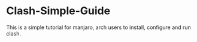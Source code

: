 # Clash-Simple-Guide
This is a simple tutorial for manjaro, arch users to install, configure and run clash.
